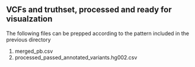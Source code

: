 ## VCFs and truthset, processed and ready for visualzation

The following files can be prepped according to the pattern included in the previous directory 
1. merged_pb.csv
2. processed_passed_annotated_variants.hg002.csv
